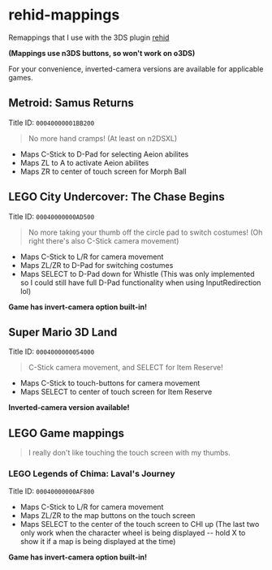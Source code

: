 # rehid-mappings
Remappings that I use with the 3DS plugin [rehid](https://github.com/hax0kartik/rehid)

**(Mappings use n3DS buttons, so won't work on o3DS)**

For your convenience, inverted-camera versions are available for applicable games.

## Metroid: Samus Returns
Title ID: `00040000001BB200`
> No more hand cramps! (At least on n2DSXL)

* Maps C-Stick to D-Pad for selecting Aeion abilites
* Maps ZL to A to activate Aeion abilites
* Maps ZR to center of touch screen for Morph Ball

## LEGO City Undercover: The Chase Begins
Title ID: `00040000000AD500`
> No more taking your thumb off the circle pad to switch costumes!
> (Oh right there's also C-Stick camera movement)

* Maps C-Stick to L/R for camera movement
* Maps ZL/ZR to D-Pad for switching costumes
* Maps SELECT to D-Pad down for Whistle (This was only implemented so I could still have full D-Pad functionality when using InputRedirection lol)

**Game has invert-camera option built-in!**

## Super Mario 3D Land
Title ID: `0004000000054000`
> C-Stick camera movement, and SELECT for Item Reserve!

* Maps C-Stick to touch-buttons for camera movement
* Maps SELECT to center of touch screen for Item Reserve

**Inverted-camera version available!**

## LEGO Game mappings
> I really don't like touching the touch screen with my thumbs.

### LEGO Legends of Chima: Laval's Journey
Title ID: `00040000000AF800`  
* Maps C-Stick to L/R for camera movement
* Maps ZL/ZR to the map buttons on the touch screen
* Maps SELECT to the center of the touch screen to CHI up
(The last two only work when the character wheel is being displayed -- hold X to show it if a map is being displayed at the time)

**Game has invert-camera option built-in!**